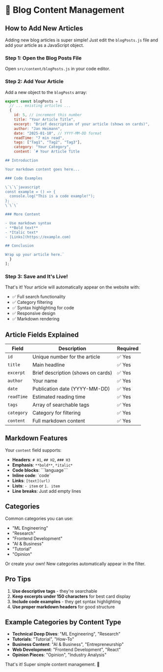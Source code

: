 # 📝 Blog Content Management

## How to Add New Articles

Adding new blog articles is super simple! Just edit the `blogPosts.js` file and add your article as a JavaScript object.

### Step 1: Open the Blog Posts File

Open `src/content/blogPosts.js` in your code editor.

### Step 2: Add Your Article

Add a new object to the `blogPosts` array:

```javascript
export const blogPosts = [
  // ... existing articles ...
  {
    id: 5, // increment this number
    title: "Your Article Title",
    excerpt: "Brief description of your article (shows on cards)",
    author: "Jan Heimann",
    date: "2025-01-10", // YYYY-MM-DD format
    readTime: "7 min read",
    tags: ["Tag1", "Tag2", "Tag3"],
    category: "Your Category",
    content: `# Your Article Title

## Introduction

Your markdown content goes here...

### Code Examples

\`\`\`javascript
const example = () => {
  console.log("This is a code example!");
};
\`\`\`

### More Content

- Use markdown syntax
- **Bold text**
- *Italic text*
- [Links](https://example.com)

## Conclusion

Wrap up your article here.`
  }
];
```

### Step 3: Save and It's Live!

That's it! Your article will automatically appear on the website with:
- ✅ Full search functionality
- ✅ Category filtering
- ✅ Syntax highlighting for code
- ✅ Responsive design
- ✅ Markdown rendering

## Article Fields Explained

| Field | Description | Required |
|-------|-------------|----------|
| `id` | Unique number for the article | ✅ Yes |
| `title` | Main headline | ✅ Yes |
| `excerpt` | Brief description (shows on cards) | ✅ Yes |
| `author` | Your name | ✅ Yes |
| `date` | Publication date (YYYY-MM-DD) | ✅ Yes |
| `readTime` | Estimated reading time | ✅ Yes |
| `tags` | Array of searchable tags | ✅ Yes |
| `category` | Category for filtering | ✅ Yes |
| `content` | Full markdown content | ✅ Yes |

## Markdown Features

Your `content` field supports:

- **Headers**: `# H1`, `## H2`, `### H3`
- **Emphasis**: `**bold**`, `*italic*`
- **Code blocks**: \`\`\`language\`\`\`
- **Inline code**: \`code\`
- **Links**: `[text](url)`
- **Lists**: `- item` or `1. item`
- **Line breaks**: Just add empty lines

## Categories

Common categories you can use:
- "ML Engineering"
- "Research"
- "Frontend Development"
- "AI & Business"
- "Tutorial"
- "Opinion"

Or create your own! New categories automatically appear in the filter.

## Pro Tips

1. **Use descriptive tags** - they're searchable
2. **Keep excerpts under 150 characters** for best card display
3. **Include code examples** - they get syntax highlighting
4. **Use proper markdown headers** for good structure

## Example Categories by Content Type

- **Technical Deep Dives**: "ML Engineering", "Research"
- **Tutorials**: "Tutorial", "How-To"
- **Business Content**: "AI & Business", "Entrepreneurship"
- **Web Development**: "Frontend Development", "React"
- **Opinion Pieces**: "Opinion", "Industry Analysis"

That's it! Super simple content management. 🎉